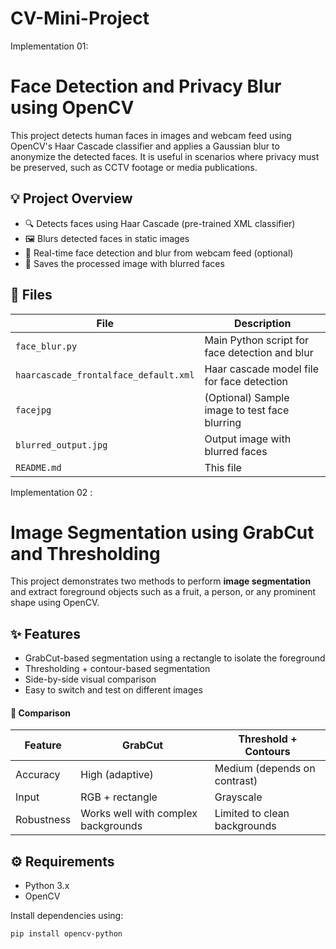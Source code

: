 ﻿# CV-Mini-Project

Implementation 01:
# Face Detection and Privacy Blur using OpenCV

This project detects human faces in images and webcam feed using OpenCV's Haar Cascade classifier and applies a Gaussian blur to anonymize the detected faces. It is useful in scenarios where privacy must be preserved, such as CCTV footage or media publications.

## 💡 Project Overview

- 🔍 Detects faces using Haar Cascade (pre-trained XML classifier)
- 🖼️ Blurs detected faces in static images
- 🎥 Real-time face detection and blur from webcam feed (optional)
- 💾 Saves the processed image with blurred faces

## 📁 Files

| File | Description |
|------|-------------|
| `face_blur.py` | Main Python script for face detection and blur |
| `haarcascade_frontalface_default.xml` | Haar cascade model file for face detection |
| `facejpg` | (Optional) Sample image to test face blurring |
| `blurred_output.jpg` | Output image with blurred faces |
| `README.md` | This file |

Implementation 02 :
# Image Segmentation using GrabCut and Thresholding

This project demonstrates two methods to perform **image segmentation** and extract foreground objects such as a fruit, a person, or any prominent shape using OpenCV.

## ✨ Features

- GrabCut-based segmentation using a rectangle to isolate the foreground
- Thresholding + contour-based segmentation
- Side-by-side visual comparison
- Easy to switch and test on different images

 #### 📌 Comparison
| Feature | GrabCut | Threshold + Contours |
|--------|---------|-----------------------|
| Accuracy | High (adaptive) | Medium (depends on contrast) |
| Input | RGB + rectangle | Grayscale |
| Robustness | Works well with complex backgrounds | Limited to clean backgrounds |


## ⚙️ Requirements

- Python 3.x
- OpenCV

Install dependencies using:

```bash
pip install opencv-python
